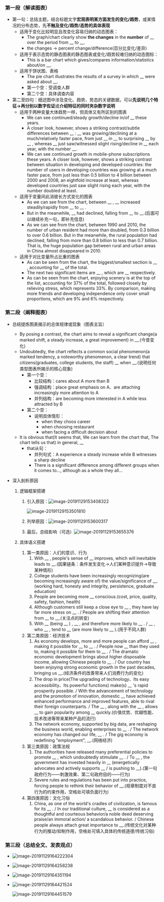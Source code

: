 ### 第一段（解读图表）

- 第一句：总括主题，结合标题文字**宏观表明某方面发生的变化/趋势**，或某情况的分布态势，先**不触及变化/趋势/态势的具体表现**
  - 适用于变化比较明显且改变化容易归纳的动态图表：
    - The graph/chart clearly show **the changes** in the **number** of __ over the period from __ to __.
    - the changes -> percent change/difference(百分比变化/差异)
  - 适用于表示态势的静态图表的静态图表或变化/趋势较难归纳的动态图标：
    - This is a bar chart which gives/compares information/statistics about/on __.
  - 适用于饼状图、表格
    - The pie chart illustrates the results of a survey in which __ were asked about __.
    - 第一个空：受调查人群
    - 第二个空：具体调查内容
- 第二至四句：细述图中涉及变化、趋势、势态的关键数据，可以**先说明几个特征->再分别以数字佐证**或**介绍特征的同时夹杂数字说明**
  - 适用于两种变量大体趋势一样，但具体又有所区别的图表
    - We can see continued/steady growth/decline in/of __ these years.
    - A closer look, however, shows a striking contrast/subtle differences between __ : __ was growing/declining at a much/relatively faster pace, from just __ in __ to surprising __ by __ , whereas __ just saw/witnessed slight rising/decline in __ each year, with the number __. 
    - We can see continued growth in mobile-phone subscriptions these years. A closer look, however, shows a striking contrast between situation in developing and developed countries: the number of users in developing countries was growing at a much faster pace, from just less than 0.5 billion to 4 billion between 2000 and 2008, an eightfold increase at least, whereas developed countries just saw slight rising each year, with the number doubled at least.
  - 适用于变量间此消彼长方式变化的图表
    - As we can see from the chart, between __ , __ increased steadily/rapidly from __ to __ . 
    - But in the meanwhile, __ had declined, falling from __ to __.(后面可以继续补充一句，即补充信息)
    - As we can see from the chart, between 1990 and 2010, the number of urban resident had more than doubled, from 0.3 billion to over 0.6 billion. But in the meanwhile, the rural population had declined, falling from more than 0.8 billion to less than 0.7 billion. That is, the huge population gap between rural and urban areas in China almost disappeared in 2010.
  - 适用于对比变量所占比重的图表
    - As can be seen from the chart, the biggest/smallest section is __ , accounting for __ of the total.
    - The next two significant items are __ , which are __ respectively.
    - As can be seen from the chart, enjoying scenery is at the top of the list, accounting for 37% of the total, followed closely by relieving stress, which represents 33%. By comparison, making more friends and developing independence only cover small proportions, which are 9% and 6% respectively.

### 第二段（阐释图表）

- 总结提炼图表揭示的总体规律或现象（图表主旨）

  - By posing a contrast, the chart aims to reveal a significant change(a marked shift, a steady increase, a great improvement) in __.(今昔变化)
  - Undoubtedly, the chart reflects a common social phenomenon(a marked tendency, a noteworthy phenomenon, a clear trend) that citizens(graduates, college students, the staff) __ when __.(说明任何类型图表所揭示的核心现象)
    - 第一个空：
      - 比较结构：cares about A more than B
      - 强调结构：place great emphasis on A、are attaching increasingly more attention to A
      - 并列结构：are becoming more interested in A while less attracted by B
    - 第二个空：
      - 说明具体情形：
        - when they choos career
        - when choosing restaurant
        - when facing a difficult decision about
  - It is obvious that(It seems that, We can learn from the chart that, The chart tells us that) in general, __
    - that从句：
      - 并列句式：A experience a steady increase while B witnesses a sharp decline
      - There is a significant difference among different groups when it comes to..., although as a whole they all...

- 深入剖析原因

  1. 逻辑框架搭建

     1. 引入原因：![image-20191129153408322](C:\Users\duzhaoteng\AppData\Roaming\Typora\typora-user-images\image-20191129153408322.png)

        ![image-20191129153501810](C:\Users\duzhaoteng\AppData\Roaming\Typora\typora-user-images\image-20191129153501810.png)

     2. 列举原因：![image-20191129153600317](C:\Users\duzhaoteng\AppData\Roaming\Typora\typora-user-images\image-20191129153600317.png)

     3. 最后，总结影响（可选）![image-20191129153655376](C:\Users\duzhaoteng\AppData\Roaming\Typora\typora-user-images\image-20191129153655376.png)

  2. 具体语义搭建

     1. 第一类原因：人们的意识、行为
        1. With __ , people's sense of __ improves, which will inevitable leads to __.(因果链条：条件发生变化->人们某种意识提升->导致某种情形)
        2. College students have been increasingly recognizing(are becoming increasingly aware of) the value/significance of __.(working hard, honesty and integrity, persistence, graduate education)
        3. People are becoming more __ conscious.(cost, price, quality, safety, fashion, health)
        4. Although customers still keep a close eye to __ , they have lay far more stress on __ . / People are shifting their attention from __ to __.(关注点的转变)
        5. With __ (being __ ) , __ , and therefore more likely to __ . / __ , who __ , tend to __ (are more likely to __ ).(用于不同人群)
     2. 第二类原因：经济技术
        1. As economy develops, more and more people can afford __ , making it possible for __ to __ . / People now __ than they used to, making it possible for them to __ . / The dramatic economic development brings about higher disposable income, allowing Chinese people to __ . / Our country has been enjoying strong economic growth in the past decades, bringing us __.(经济条件的改善带来人们消费行为的变化)
        2.  The drop in price(The upgrading of technology、Its easy accessibility、Its powerful functions) make(s) __ 's rapid prosperity possible. / With the advancement of technology and the promotion of innovation, domestic __ have achieved enhanced performance and improved features, able to rival their foreign counterparts. / The __ , along with the __ , allows __ to gain popularity among __ quickly.(价值优势、优越性能、技术改进等带来某种产品的流行)
        3. The network economy, supported by big data, are reshaping the business world, enabling enterprises to __ . / The network economy has changed our life, __ . / The gig economy is redefining "employment", __.(网络经济)
     3. 第三类原因：政策法规
        1. The authorities have released many preferential policies to promote __ , which undoubtedly stimulate __ . / To __ , the government has invested heavily in __ (energetically advocates and actively supports __ / is pushing to __).(第一句政府行为——刺激效果、第二句政府目的——行为)
        2. Severe rules and regulations has been put into practice, forcing people to rethink their behavior of __.(规章制度对不良行为的约束作用，空格处可填负面行为)
     4. 第四类原因：文化习俗
        1. China, as one of the world's cradles of civilization, is famous for its __ . / In our traditional culture, __ is considered as a thoughtful and courteous behavior/a noble deed deserving praise/an immoral action/ a scandalous behavior. / Chinese people always attach great importance to __.(传统文化对某种行为的推动/抑制作用，空格处可填入具体的传统道德/传统习俗)

### 第三段（总结全文、发表观点）

- ![image-20191129164222304](C:\Users\duzhaoteng\AppData\Roaming\Typora\typora-user-images\image-20191129164222304.png)

- ![image-20191129164258238](C:\Users\duzhaoteng\AppData\Roaming\Typora\typora-user-images\image-20191129164258238.png)

- ![image-20191129164351194](C:\Users\duzhaoteng\AppData\Roaming\Typora\typora-user-images\image-20191129164351194.png)

- ![image-20191129164421524](C:\Users\duzhaoteng\AppData\Roaming\Typora\typora-user-images\image-20191129164421524.png)

  ![image-20191129164451579](C:\Users\duzhaoteng\AppData\Roaming\Typora\typora-user-images\image-20191129164451579.png)

  



